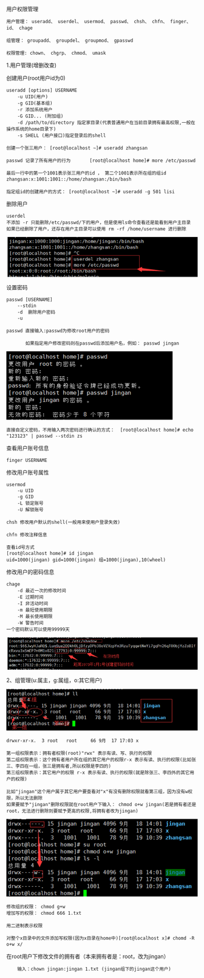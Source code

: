 用户权限管理

    用户管理： useradd、 userdel、 usermod、 passwd、 chsh、 chfn、 finger、 id、 chage
    
    组管理： groupadd、 groupdel、 groupmod、 gpasswd
    
    权限管理: chown、 chgrp、 chmod、 umask
    
1.用户管理(增删改查)

创建用户(root用户id为0)
    
    useradd [options] USERNAME
        -u UID(用户)
        -g GID(基本组)
        -r 添加系统用户
        -G GID... (附加组)
        -d /path/to/directory 指定家目录(代表普通用户在当前目录拥有最高权限,一般在操作系统的home目录下)
        -s SHELL (用户接口)指定登录后的shell
        
    创建一个张三用户： [root@localhost ~]# useradd zhangsan
        
    passwd 记录了所有用户的行为       [root@localhost home]# more /etc/passwd
    
    最后一行中的第一个1001表示张三用户的id ， 第二个1001表示所在组的组id
    zhangsan:x:1001:1001::/home/zhangsan:/bin/bash
    
    指定组id的创建用户的方式： [root@localhost ~]# useradd -g 501 lisi
    
删除用户

    userdel  
    不添加 -r 只能删除/etc/passwd/下的用户，但是使用ls命令查看还是能看到用户主目录
    如果已经删除了用户，还存在用户主目录可以使用 rm -rf /home/username 进行删除


![userdel](../picture/userdel.png)  

设置密码

    passwd [USERNAME]
        --stdin
        -d  删除用户密码
        -u

    passwd 直接输入:passwd为修改root用户的密码
    
           如果指定用户修改密码则在passwd后添加用户名，例如： passwd jingan 
         
![passwd](../picture/passwd.png) 

    直接自定义密码，不用输入两次密码进行确认的方式：  [root@localhost home]# echo "123123" | passwd --stdin zs

查看用户账号信息

    finger USERNAME
    
修改用户账号属性

    usermod
        -u UID
        -g GID
        -L 锁定账号
        -U 解锁账号
        
    chsh 修改用户默认的shell(一般用来使用户登录失效)
    
    chfn 修改注释信息      
    
    查看id号方式
    [root@localhost home]# id jingan
    uid=1000(jingan) gid=1000(jingan) 组=1000(jingan),10(wheel)
    
修改用户的密码信息

    chage 
        -d 最近一次的修改时间
        -E 过期时间
        -I 非活动时间
        -m 最短使用期限
        -M 最长使用期限
        -W 警告时间
    一个密码默认可以使用99999天
    
![chage](../picture/chage.png) 


2、组管理(u:属主，g:属组，o:其它用户)

![权限](../picture/权限.png) 

    drwxr-xr-x.  3 root   root     66 9月  17 17:03 x
    
    第一组权限表示：拥有者权限(root)"rwx" 表示有读、写、执行的权限
    第二组权限表示：这个拥有者用户所在组的其它用户的权限r-x 表示有读、执行的权限(比如张三、李四在一组，张三是拥有者,所以权限是李四的)
    第三组权限表示：其它用户的权限 r-x 表示有读、执行的权限(就是除张三、李四外的其它用户的权限)
    
    比如"jingan"这个用户属于其它用户要查看对"x"有没有删除权限就看第三组，因为没有w权限，所以无法删除
    如果要赋予"jingan"删除权限就在root用户下输入： chmod o+w jingan(若是拥有者还是root，无法进行删除则要赋予更高的权限,将拥有者改为jingan)
    
![del](../picture/del.png) 

    修改组的权限： chmod g+w 
    增加写的权限： chmod 666 1.txt
    
    用二进制表示权限 
    
    对整个x目录中的文件添加写权限(因为x目录在home中)[root@localhost x]# chomd -R o+w x/

在root用户下修改文件的拥有者（本来拥有者是：root，改为jingan）

		输入：chown jingan:jingan 1.txt (jingan组下的jingan这个用户)
    
